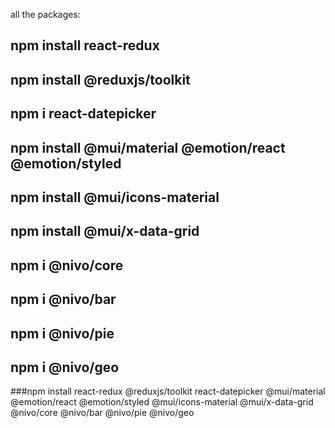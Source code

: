 all the packages:

## npm install react-redux
## npm install @reduxjs/toolkit
## npm i react-datepicker
## npm install @mui/material @emotion/react @emotion/styled
## npm install @mui/icons-material
## npm install @mui/x-data-grid 
## npm i @nivo/core
## npm i @nivo/bar
## npm i @nivo/pie
## npm i @nivo/geo

###npm install react-redux @reduxjs/toolkit react-datepicker @mui/material @emotion/react @emotion/styled @mui/icons-material @mui/x-data-grid @nivo/core @nivo/bar @nivo/pie @nivo/geo

